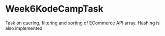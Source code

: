 # Week6KodeCampTask

Task on quering, filtering and sorting of ECommerce API array. Hashing is also implemented
